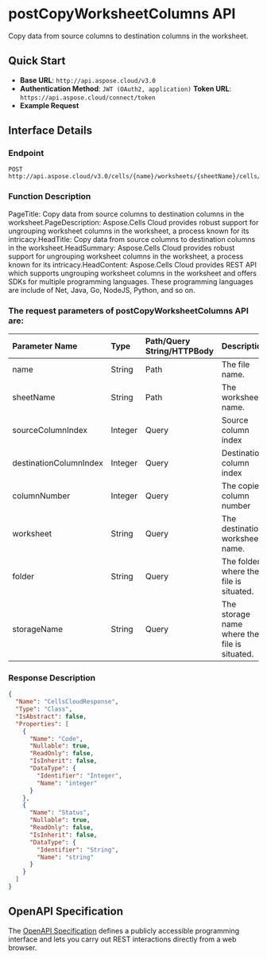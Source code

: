 # **postCopyWorksheetColumns API**

Copy data from source columns to destination columns in the worksheet. 

## **Quick Start**

- **Base URL**: `http://api.aspose.cloud/v3.0`
- **Authentication Method**: `JWT (OAuth2, application)`  **Token URL**: `https://api.aspose.cloud/connect/token`
- **Example Request** 
<script src="https://gist.github.com/aspose-cells-cloud-gists/8a5b324fdf3e574dbd747c1a1e24b05d.js?file=Example30_PostCopyWorksheetColumns.cs"></script>

## **Interface Details**

### **Endpoint** 

```
POST http://api.aspose.cloud/v3.0/cells/{name}/worksheets/{sheetName}/cells/columns/copy
```

### **Function Description**
PageTitle: Copy data from source columns to destination columns in the worksheet.PageDescription: Aspose.Cells Cloud provides robust support for ungrouping worksheet columns in the worksheet, a process known for its intricacy.HeadTitle: Copy data from source columns to destination columns in the worksheet.HeadSummary: Aspose.Cells Cloud provides robust support for ungrouping worksheet columns in the worksheet, a process known for its intricacy.HeadContent: Aspose.Cells Cloud provides REST API which supports ungrouping worksheet columns in the worksheet and offers SDKs for multiple programming languages. These programming languages are include of Net, Java, Go, NodeJS, Python, and so on.

### The request parameters of **postCopyWorksheetColumns** API are: 

| Parameter Name | Type | Path/Query String/HTTPBody | Description | 
| :- | :- | :- |:- | 
|name|String|Path|The file name.|
|sheetName|String|Path|The worksheet name.|
|sourceColumnIndex|Integer|Query|Source column index|
|destinationColumnIndex|Integer|Query|Destination column index|
|columnNumber|Integer|Query|The copied column number|
|worksheet|String|Query|The destination worksheet name.|
|folder|String|Query|The folder where the file is situated.|
|storageName|String|Query|The storage name where the file is situated.|


### **Response Description**
```json
{
  "Name": "CellsCloudResponse",
  "Type": "Class",
  "IsAbstract": false,
  "Properties": [
    {
      "Name": "Code",
      "Nullable": true,
      "ReadOnly": false,
      "IsInherit": false,
      "DataType": {
        "Identifier": "Integer",
        "Name": "integer"
      }
    },
    {
      "Name": "Status",
      "Nullable": true,
      "ReadOnly": false,
      "IsInherit": false,
      "DataType": {
        "Identifier": "String",
        "Name": "string"
      }
    }
  ]
}
```

## OpenAPI Specification

The [OpenAPI Specification](https://reference.aspose.cloud/cells/#/CellsController/PostCopyWorksheetColumns) defines a publicly accessible programming interface and lets you carry out REST interactions directly from a web browser.

